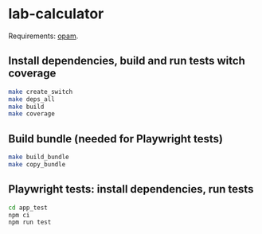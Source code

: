 # lab-calculator

Requirements: [opam](https://opam.ocaml.org/).

## Install dependencies, build and run tests witch coverage

```sh
make create_switch
make deps_all
make build
make coverage
```

## Build bundle (needed for Playwright tests)

```sh
make build_bundle
make copy_bundle
```

## Playwright tests: install dependencies, run tests 

```sh
cd app_test
npm ci
npm run test
```

